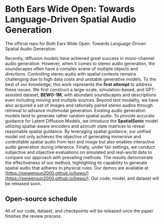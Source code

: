 # Both Ears Wide Open: Towards Language-Driven Spatial Audio Generation

The official repo for Both Ears Wide Open: Towards Language-Driven Spatial Audio Generation

Recently, diffusion models have achieved great success in mono-channel audio generation. However, when it comes to stereo audio generation, the soundscapes often have a complex scene of multiple objects and directions. Controlling stereo audio with spatial contexts remains challenging due to high data costs and unstable generative models. To the best of our knowledge, this work represents the **first attempt** to address these issues. We first construct a large-scale, simulation-based, and GPT-assisted dataset, **BEWO-1M**, with abundant soundscapes and descriptions even including moving and multiple sources. Beyond text modality, we have also acquired a set of images and rationally paired stereo audios through retrieval to advance multimodal generation. Existing audio generation models tend to generate rather random spatial audio. To provide accurate guidance for Latent Diffusion Models, we introduce the **SpatialSonic** model utilizing spatial-aware encoders and azimuth state matrices to reveal reasonable spatial guidance. By leveraging spatial guidance, our unified model not only achieves the objective of generating immersive and controllable spatial audio from text and image but also enables interactive audio generation during inference. Finally, under fair settings, we conduct subjective and objective evaluations on simulated and real-world data to compare our approach with prevailing methods. The results demonstrate the effectiveness of our method, highlighting its capability to generate spatial audio that adheres to physical rules. Our demos are available at [https://peiwensun2000.github.io/bewo/](https://peiwensun2000.github.io/bewo/). Our code, model, and dataset will be released soon.

## Open-source schedule

All of our code, dataset, and checkpoints will be released once the paper finishes the review process.
